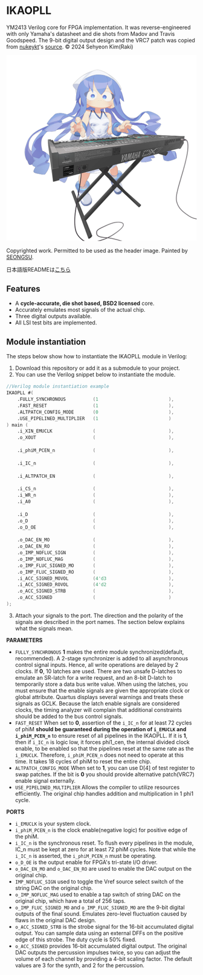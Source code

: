 # IKAOPLL
YM2413 Verilog core for FPGA implementation. It was reverse-engineered with only Yamaha's datasheet and die shots from Madov and Travis Goodspeed. The 9-bit digital output design and the VRC7 patch was copied from [nukeykt](https://github.com/nukeykt)'s [source](https://github.com/nukeykt/Nuked-SMS-FPGA/blob/main/ym2413.v). © 2024 Sehyeon Kim(Raki) 

<p align=center><img alt="header image" src="./docs/ikamusume_dx7.jpg" height="auto" width="640"></p>

Copyrighted work. Permitted to be used as the header image. Painted by [SEONGSU](https://twitter.com/seongsu_twit).

日本語版READMEは[こちら](README_ja.md)

## Features
* A **cycle-accurate, die shot based, BSD2 licensed** core.
* Accurately emulates most signals of the actual chip.
* Three digital outputs available.
* All LSI test bits are implemented.

## Module instantiation
The steps below show how to instantiate the IKAOPLL module in Verilog:

1. Download this repository or add it as a submodule to your project.
2. You can use the Verilog snippet below to instantiate the module.

```verilog
//Verilog module instantiation example
IKAOPLL #(
    .FULLY_SYNCHRONOUS          (1                          ),
    .FAST_RESET                 (1                          ),
    .ALTPATCH_CONFIG_MODE       (0                          ),
    .USE_PIPELINED_MULTIPLIER   (1                          )
) main (
    .i_XIN_EMUCLK               (                           ),
    .o_XOUT                     (                           ),

    .i_phiM_PCEN_n              (                           ),

    .i_IC_n                     (                           ),

    .i_ALTPATCH_EN              (                           ),

    .i_CS_n                     (                           ),
    .i_WR_n                     (                           ),
    .i_A0                       (                           ),

    .i_D                        (                           ),
    .o_D                        (                           ),
    .o_D_OE                     (                           ),

    .o_DAC_EN_MO                (                           ),
    .o_DAC_EN_RO                (                           ),
    .o_IMP_NOFLUC_SIGN          (                           ),
    .o_IMP_NOFLUC_MAG           (                           ),
    .o_IMP_FLUC_SIGNED_MO       (                           ),
    .o_IMP_FLUC_SIGNED_RO       (                           ),
    .i_ACC_SIGNED_MOVOL         (4'd3                       ),
    .i_ACC_SIGNED_ROVOL         (4'd2                       ),
    .o_ACC_SIGNED_STRB          (                           ),
    .o_ACC_SIGNED               (                           )
);
```
3. Attach your signals to the port. The direction and the polarity of the signals are described in the port names. The section below explains what the signals mean.


**PARAMETERS**
* `FULLY_SYNCHRONOUS` **1** makes the entire module synchronized(default, recommended). A 2-stage synchronizer is added to all asynchronous control signal inputs. Hence, all write operations are delayed by 2 clocks. If **0**, 10 latches are used. There are two unsafe D-latches to emulate an SR-latch for a write request, and an 8-bit D-latch to temporarily store a data bus write value. When using the latches, you must ensure that the enable signals are given the appropriate clock or global attribute. Quartus displays several warnings and treats these signals as GCLK. Because the latch enable signals are considered clocks, the timing analyzer will complain that additional constraints should be added to the bus control signals.
* `FAST_RESET` When set to **0**, assertion of the `i_IC_n` for at least 72 cycles of phiM **should be guaranteed during the operation of `i_EMUCLK` and `i_phiM_PCEN_n`** to ensure reset of all pipelines in the IKAOPLL. If it is **1**, then if `i_IC_n` is logic low, it forces phi1_cen, the internal divided clock enable, to be enabled so that the pipelines reset at the same rate as the `i_EMUCLK`. Therefore, `i_phiM_PCEN_n` does not need to operate at this time. It takes 18 cycles of phiM to reset the entire chip.
* `ALTPATCH_CONFIG_MODE` When set to **1**, you can use D[4] of test register to swap patches. If the bit is **0** you should provide alternative patch(VRC7) enable signal externally.
* `USE_PIPELINED_MULTIPLIER` Allows the compiler to utilize resources efficiently. The original chip handles addition and multiplication in 1 phi1 cycle.


**PORTS**
* `i_EMUCLK` is your system clock.
* `i_phiM_PCEN_n` is the clock enable(negative logic) for positive edge of the phiM.
* `i_IC_n` is the synchronous reset. To flush every pipelines in the module, IC_n must be kept at zero for at least 72 phiM cycles. Note that while the `i_IC_n` is asserted, the `i_phiM_PCEN_n` must be operating.
* `o_D_OE` is the output enable for FPGA's tri-state I/O driver.
* `o_DAC_EN_MO` and `o_DAC_EN_RO` are used to enable the DAC output on the original chip. 
* `IMP_NOFLUC_SIGN` used to toggle the Vref source select switch of the string DAC on the original chip.
* `o_IMP_NOFLUC_MAG` used to enable a tap switch of string DAC on the original chip, which have a total of 256 taps.
* `o_IMP_FLUC_SIGNED_MO` and `o_IMP_FLUC_SIGNED_MO` are the 9-bit digital outputs of the final sound. Emulates zero-level fluctuation caused by flaws in the original DAC design.
* `o_ACC_SIGNED_STRB` is the strobe signal for the 16-bit accumulated digital output. You can sample data using an external DFFs on the positive edge of this strobe. The duty cycle is 50% fixed.
* `o_ACC_SIGNED` provides 16-bit accumulated digital output. The original DAC outputs the percussion impulses twice, so you can adjust the volume of each channel by providing a 4-bit scaling factor. The default values are 3 for the synth, and 2 for the percussion.
